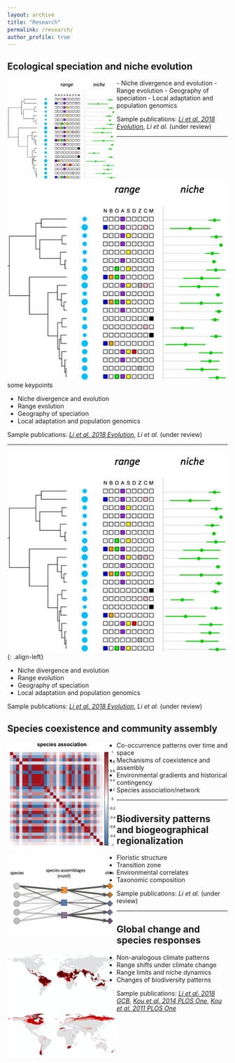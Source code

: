 ```yaml
---
layout: archive
title: "Research"
permalink: /research/
author_profile: true
---
```



## Ecological speciation and niche evolution

<!--![](./images/fig_nicheRange.png){: width=30% style="float: left"}
does not work-->
<img style="float: left" width="250" src="/images/fig_nicheRange.png">
- Niche divergence and evolution
- Range evolution
- Geography of speciation
- Local adaptation and population genomics

Sample publications: [*Li et al. 2018 Evolution*](https://doi.org/10.1111/evo.13567), *Li et al.* (under review)

---

![image alt <](/images/fig_nicheRange.png)some keypoints
- Niche divergence and evolution
- Range evolution
- Geography of speciation
- Local adaptation and population genomics

Sample publications: [*Li et al. 2018 Evolution*](https://doi.org/10.1111/evo.13567), *Li et al.* (under review)

---

![left-aligned-image](/images/fig_nicheRange.png){: .align-left}
- Niche divergence and evolution
- Range evolution
- Geography of speciation
- Local adaptation and population genomics

Sample publications: [*Li et al. 2018 Evolution*](https://doi.org/10.1111/evo.13567), *Li et al.* (under review)



## Species coexistence and community assembly

<img style="float: left" width="250" src="/images/fig_speciesAssociation.png">

- Co-occurrence patterns over time and space
- Mechanisms of coexistence and assembly
- Environmental gradients and historical contingency
- Species association/network


---

## Biodiversity patterns and biogeographical regionalization
<img style="float: left" width="250" src="/images/fig_GoM.png">

- Floristic structure
- Transition zone
- Environmental correlates
- Taxonomic composition


Sample publications: *Li et al.* (under review)


---

## Global change and species responses

<img style="float: left" width="250" src="/images/fig_NAC.png">

- Non-analogous climate patterns
- Range shifts under climate change
- Range limits and niche dynamics
- Changes of biodiversity patterns


Sample publications: [*Li et al. 2018 GCB*](https://doi.org/10.1111/gcb.14104), [*Kou et al. 2014 PLOS One*](https://doi.org/10.1371/journal.pone.0098643), [*Kou et al. 2011 PLOS One*](https://doi.org/10.1371/journal.pone.0023115)

